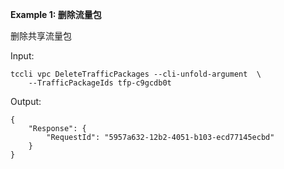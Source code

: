 **Example 1: 删除流量包**

删除共享流量包

Input: 

```
tccli vpc DeleteTrafficPackages --cli-unfold-argument  \
    --TrafficPackageIds tfp-c9gcdb0t
```

Output: 
```
{
    "Response": {
        "RequestId": "5957a632-12b2-4051-b103-ecd77145ecbd"
    }
}
```

